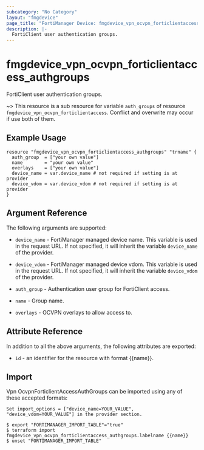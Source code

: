 ```yaml
---
subcategory: "No Category"
layout: "fmgdevice"
page_title: "FortiManager Device: fmgdevice_vpn_ocvpn_forticlientaccess_authgroups"
description: |-
  FortiClient user authentication groups.
---
```


# fmgdevice_vpn_ocvpn_forticlientaccess_authgroups
FortiClient user authentication groups.

~> This resource is a sub resource for variable `auth_groups` of resource `fmgdevice_vpn_ocvpn_forticlientaccess`. Conflict and overwrite may occur if use both of them.



## Example Usage

```hcl
resource "fmgdevice_vpn_ocvpn_forticlientaccess_authgroups" "trname" {
  auth_group  = ["your own value"]
  name        = "your own value"
  overlays    = ["your own value"]
  device_name = var.device_name # not required if setting is at provider
  device_vdom = var.device_vdom # not required if setting is at provider
}
```

## Argument Reference


The following arguments are supported:

* `device_name` - FortiManager managed device name. This variable is used in the request URL. If not specified, it will inherit the variable `device_name` of the provider.
* `device_vdom` - FortiManager managed device vdom. This variable is used in the request URL. If not specified, it will inherit the variable `device_vdom` of the provider.

* `auth_group` - Authentication user group for FortiClient access.
* `name` - Group name.
* `overlays` - OCVPN overlays to allow access to.


## Attribute Reference

In addition to all the above arguments, the following attributes are exported:
* `id` - an identifier for the resource with format {{name}}.

## Import

Vpn OcvpnForticlientAccessAuthGroups can be imported using any of these accepted formats:
```
Set import_options = ["device_name=YOUR_VALUE", "device_vdom=YOUR_VALUE"] in the provider section.

$ export "FORTIMANAGER_IMPORT_TABLE"="true"
$ terraform import fmgdevice_vpn_ocvpn_forticlientaccess_authgroups.labelname {{name}}
$ unset "FORTIMANAGER_IMPORT_TABLE"
```

